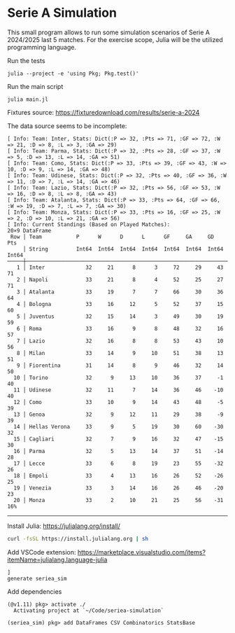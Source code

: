 # Serie A Simulation

This small program allows to run some simulation scenarios of Serie A 2024/2025 last 5 matches. For the exercise scope, Julia will be the utilized programming language.

Run the tests

```
julia --project -e 'using Pkg; Pkg.test()'
```

Run the main script

```
julia main.jl
```

Fixtures source: https://fixturedownload.com/results/serie-a-2024

The data source seems to be incomplete:

```
[ Info: Team: Inter, Stats: Dict(:P => 32, :Pts => 71, :GF => 72, :W => 21, :D => 8, :L => 3, :GA => 29)
[ Info: Team: Parma, Stats: Dict(:P => 32, :Pts => 28, :GF => 37, :W => 5, :D => 13, :L => 14, :GA => 51)
[ Info: Team: Como, Stats: Dict(:P => 33, :Pts => 39, :GF => 43, :W => 10, :D => 9, :L => 14, :GA => 48)
[ Info: Team: Udinese, Stats: Dict(:P => 32, :Pts => 40, :GF => 36, :W => 11, :D => 7, :L => 14, :GA => 46)
[ Info: Team: Lazio, Stats: Dict(:P => 32, :Pts => 56, :GF => 53, :W => 16, :D => 8, :L => 8, :GA => 43)
[ Info: Team: Atalanta, Stats: Dict(:P => 33, :Pts => 64, :GF => 66, :W => 19, :D => 7, :L => 7, :GA => 30)
[ Info: Team: Monza, Stats: Dict(:P => 33, :Pts => 16, :GF => 25, :W => 2, :D => 10, :L => 21, :GA => 56)
[ Info: Current Standings (Based on Played Matches):
20×9 DataFrame
 Row │ Team           P      W      D      L      GF     GA     GD     Pts
     │ String         Int64  Int64  Int64  Int64  Int64  Int64  Int64  Int64
─────┼───────────────────────────────────────────────────────────────────────
   1 │ Inter             32     21      8      3     72     29     43     71
   2 │ Napoli            33     21      8      4     52     25     27     71
   3 │ Atalanta          33     19      7      7     66     30     36     64
   4 │ Bologna           33     16     12      5     52     37     15     60
   5 │ Juventus          32     15     14      3     49     30     19     59
   6 │ Roma              33     16      9      8     48     32     16     57
   7 │ Lazio             32     16      8      8     53     43     10     56
   8 │ Milan             33     14      9     10     51     38     13     51
   9 │ Fiorentina        31     14      8      9     46     32     14     50
  10 │ Torino            32      9     13     10     36     37     -1     40
  11 │ Udinese           32     11      7     14     36     46    -10     40
  12 │ Como              33     10      9     14     43     48     -5     39
  13 │ Genoa             32      9     12     11     29     38     -9     39
  14 │ Hellas Verona     33      9      5     19     30     60    -30     32
  15 │ Cagliari          32      7      9     16     32     47    -15     30
  16 │ Parma             32      5     13     14     37     51    -14     28
  17 │ Lecce             33      6      8     19     23     55    -32     26
  18 │ Empoli            33      4     13     16     26     52    -26     25
  19 │ Venezia           33      3     14     16     26     46    -20     23
  20 │ Monza             33      2     10     21     25     56    -31     16%
  ```


---


Install Julia: https://julialang.org/install/
```sh
curl -fsSL https://install.julialang.org | sh
```
Add VSCode extension: https://marketplace.visualstudio.com/items?itemName=julialang.language-julia

```
]
generate seriea_sim
```

Add dependencies
```
(@v1.11) pkg> activate ./
  Activating project at `~/Code/seriea-simulation`

(seriea_sim) pkg> add DataFrames CSV Combinatorics StatsBase
```